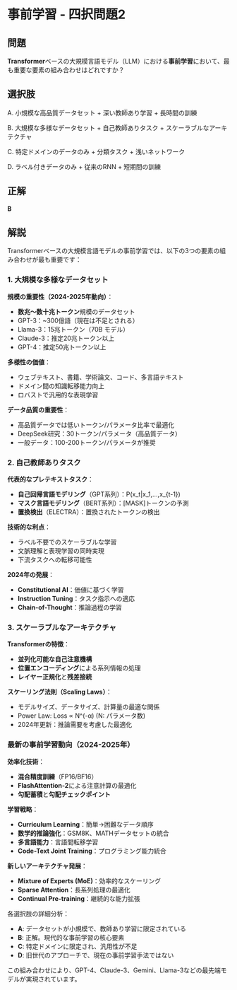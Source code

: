 # 事前学習 - 四択問題2

## 問題
**Transformer**ベースの大規模言語モデル（LLM）における**事前学習**において、最も重要な要素の組み合わせはどれですか？

## 選択肢
A. 小規模な高品質データセット + 深い教師あり学習 + 長時間の訓練

B. 大規模な多様なデータセット + 自己教師ありタスク + スケーラブルなアーキテクチャ

C. 特定ドメインのデータのみ + 分類タスク + 浅いネットワーク

D. ラベル付きデータのみ + 従来のRNN + 短期間の訓練

## 正解
**B**

## 解説
Transformerベースの大規模言語モデルの事前学習では、以下の3つの要素の組み合わせが最も重要です：

### 1. **大規模な多様なデータセット**
**規模の重要性（2024-2025年動向）**：
- **数兆〜数十兆トークン**規模のデータセット
- GPT-3：~300億語（現在は不足とされる）
- Llama-3：15兆トークン（70B モデル）
- Claude-3：推定20兆トークン以上
- GPT-4：推定50兆トークン以上

**多様性の価値**：
- ウェブテキスト、書籍、学術論文、コード、多言語テキスト
- ドメイン間の知識転移能力向上
- ロバストで汎用的な表現学習

**データ品質の重要性**：
- 高品質データでは低いトークン/パラメータ比率で最適化
- DeepSeek研究：30トークン/パラメータ（高品質データ）
- 一般データ：100-200トークン/パラメータが推奨

### 2. **自己教師ありタスク**
**代表的なプレテキストタスク**：
- **自己回帰言語モデリング**（GPT系列）：P(x_t|x_1,...,x_{t-1})
- **マスク言語モデリング**（BERT系列）：[MASK]トークンの予測
- **置換検出**（ELECTRA）：置換されたトークンの検出

**技術的な利点**：
- ラベル不要でのスケーラブルな学習
- 文脈理解と表現学習の同時実現
- 下流タスクへの転移可能性

**2024年の発展**：
- **Constitutional AI**：価値に基づく学習
- **Instruction Tuning**：タスク指示への適応
- **Chain-of-Thought**：推論過程の学習

### 3. **スケーラブルなアーキテクチャ**
**Transformerの特徴**：
- **並列化可能な自己注意機構**
- **位置エンコーディング**による系列情報の処理
- **レイヤー正規化**と**残差接続**

**スケーリング法則（Scaling Laws）**：
- モデルサイズ、データサイズ、計算量の最適な関係
- Power Law: Loss ∝ N^(-α) (N: パラメータ数)
- 2024年更新：推論需要を考慮した最適化

### **最新の事前学習動向（2024-2025年）**
**効率化技術**：
- **混合精度訓練**（FP16/BF16）
- **FlashAttention-2**による注意計算の最適化
- **勾配蓄積**と**勾配チェックポイント**

**学習戦略**：
- **Curriculum Learning**：簡単→困難なデータ順序
- **数学的推論強化**：GSM8K、MATHデータセットの統合
- **多言語能力**：言語間転移学習
- **Code-Text Joint Training**：プログラミング能力統合

**新しいアーキテクチャ発展**：
- **Mixture of Experts (MoE)**：効率的なスケーリング
- **Sparse Attention**：長系列処理の最適化
- **Continual Pre-training**：継続的な能力拡張

各選択肢の詳細分析：
- **A**: データセットが小規模で、教師あり学習に限定されている
- **B**: 正解。現代的な事前学習の核心要素
- **C**: 特定ドメインに限定され、汎用性が不足
- **D**: 旧世代のアプローチで、現在の事前学習手法ではない

この組み合わせにより、GPT-4、Claude-3、Gemini、Llama-3などの最先端モデルが実現されています。 